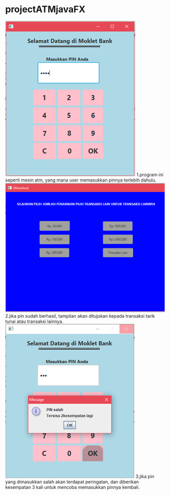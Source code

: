 # projectATMjavaFX
![alt text](pin.PNG)
1.program ini seperti mesin atm, yang mana user memasukkan pinnya terlebih dahulu.
![alt text](pinberhasil.PNG)
2.jika pin sudah berhasil, tampilan akan ditujukan kepada transaksi tarik tunai atau transaksi lainnya.
![alt text](pinsalah.PNG)
3.jika pin yang dimasukkan salah akan terdapat peringatan, dan diberikan kesempatan 3 kali untuk mencoba memasukkan pinnya kembali.
